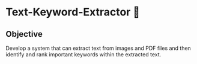 # Text-Keyword-Extractor 📃 


## Objective
Develop a system that can extract text from images and PDF files and then identify and rank important keywords within the extracted text.

